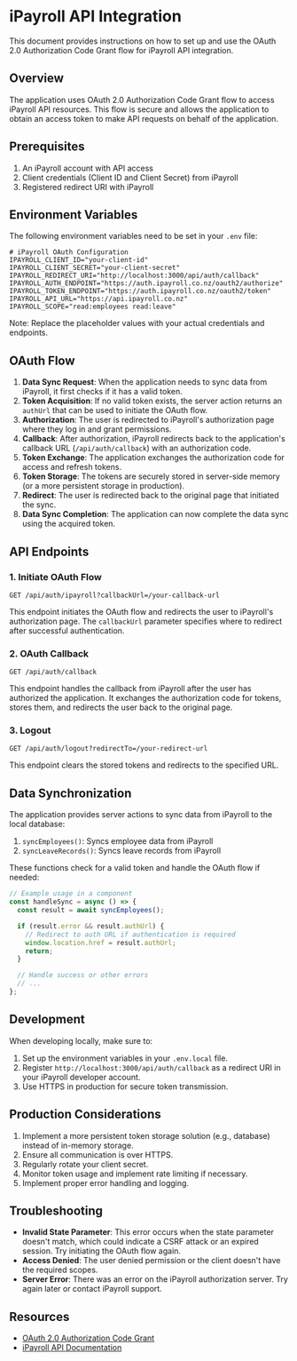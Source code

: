 # iPayroll API Integration

This document provides instructions on how to set up and use the OAuth 2.0 Authorization Code Grant flow for iPayroll API integration.

## Overview

The application uses OAuth 2.0 Authorization Code Grant flow to access iPayroll API resources. This flow is secure and allows the application to obtain an access token to make API requests on behalf of the application.

## Prerequisites

1. An iPayroll account with API access
2. Client credentials (Client ID and Client Secret) from iPayroll
3. Registered redirect URI with iPayroll

## Environment Variables

The following environment variables need to be set in your `.env` file:

```
# iPayroll OAuth Configuration
IPAYROLL_CLIENT_ID="your-client-id"
IPAYROLL_CLIENT_SECRET="your-client-secret"
IPAYROLL_REDIRECT_URI="http://localhost:3000/api/auth/callback"
IPAYROLL_AUTH_ENDPOINT="https://auth.ipayroll.co.nz/oauth2/authorize"
IPAYROLL_TOKEN_ENDPOINT="https://auth.ipayroll.co.nz/oauth2/token"
IPAYROLL_API_URL="https://api.ipayroll.co.nz"
IPAYROLL_SCOPE="read:employees read:leave"
```

Note: Replace the placeholder values with your actual credentials and endpoints.

## OAuth Flow

1. **Data Sync Request**: When the application needs to sync data from iPayroll, it first checks if it has a valid token.
2. **Token Acquisition**: If no valid token exists, the server action returns an `authUrl` that can be used to initiate the OAuth flow.
3. **Authorization**: The user is redirected to iPayroll's authorization page where they log in and grant permissions.
4. **Callback**: After authorization, iPayroll redirects back to the application's callback URL (`/api/auth/callback`) with an authorization code.
5. **Token Exchange**: The application exchanges the authorization code for access and refresh tokens.
6. **Token Storage**: The tokens are securely stored in server-side memory (or a more persistent storage in production).
7. **Redirect**: The user is redirected back to the original page that initiated the sync.
8. **Data Sync Completion**: The application can now complete the data sync using the acquired token.

## API Endpoints

### 1. Initiate OAuth Flow

```
GET /api/auth/ipayroll?callbackUrl=/your-callback-url
```

This endpoint initiates the OAuth flow and redirects the user to iPayroll's authorization page. The `callbackUrl` parameter specifies where to redirect after successful authentication.

### 2. OAuth Callback

```
GET /api/auth/callback
```

This endpoint handles the callback from iPayroll after the user has authorized the application. It exchanges the authorization code for tokens, stores them, and redirects the user back to the original page.

### 3. Logout

```
GET /api/auth/logout?redirectTo=/your-redirect-url
```

This endpoint clears the stored tokens and redirects to the specified URL.

## Data Synchronization

The application provides server actions to sync data from iPayroll to the local database:

1. `syncEmployees()`: Syncs employee data from iPayroll
2. `syncLeaveRecords()`: Syncs leave records from iPayroll

These functions check for a valid token and handle the OAuth flow if needed:

```typescript
// Example usage in a component
const handleSync = async () => {
  const result = await syncEmployees();

  if (result.error && result.authUrl) {
    // Redirect to auth URL if authentication is required
    window.location.href = result.authUrl;
    return;
  }

  // Handle success or other errors
  // ...
};
```

## Development

When developing locally, make sure to:

1. Set up the environment variables in your `.env.local` file.
2. Register `http://localhost:3000/api/auth/callback` as a redirect URI in your iPayroll developer account.
3. Use HTTPS in production for secure token transmission.

## Production Considerations

1. Implement a more persistent token storage solution (e.g., database) instead of in-memory storage.
2. Ensure all communication is over HTTPS.
3. Regularly rotate your client secret.
4. Monitor token usage and implement rate limiting if necessary.
5. Implement proper error handling and logging.

## Troubleshooting

- **Invalid State Parameter**: This error occurs when the state parameter doesn't match, which could indicate a CSRF attack or an expired session. Try initiating the OAuth flow again.
- **Access Denied**: The user denied permission or the client doesn't have the required scopes.
- **Server Error**: There was an error on the iPayroll authorization server. Try again later or contact iPayroll support.

## Resources

- [OAuth 2.0 Authorization Code Grant](https://oauth.net/2/grant-types/authorization-code/)
- [iPayroll API Documentation](https://developer.ipayroll.co.nz/)
